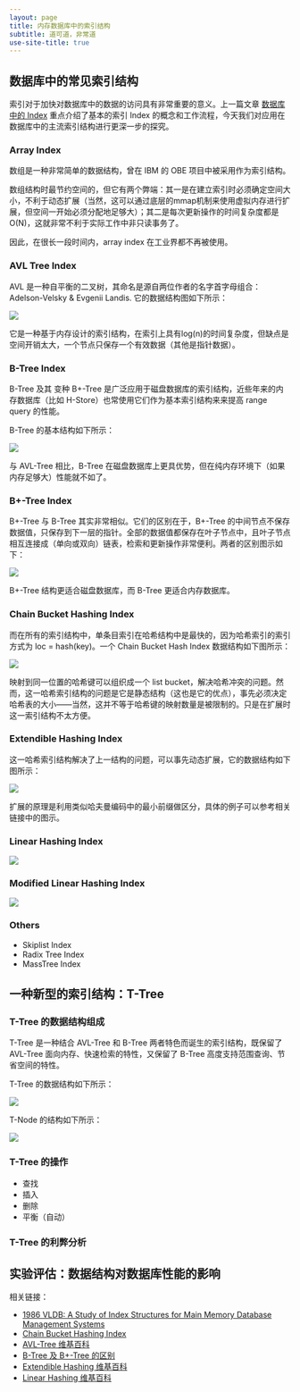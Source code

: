 ```yaml
---
layout: page
title: 内存数据库中的索引结构
subtitle: 道可道，非常道
use-site-title: true
---
```


## 数据库中的常见索引结构

索引对于加快对数据库中的数据的访问具有非常重要的意义。上一篇文章 [数据库中的 Index](http://kaixinhuang.com/TechBlog/Blogs/Database/what-is-an-index/) 重点介绍了基本的索引 Index 的概念和工作流程，今天我们对应用在数据库中的主流索引结构进行更深一步的探究。

### Array Index

数组是一种非常简单的数据结构，曾在 IBM 的 OBE 项目中被采用作为索引结构。

数组结构时最节约空间的，但它有两个弊端：其一是在建立索引时必须确定空间大小，不利于动态扩展（当然，这可以通过底层的mmap机制来使用虚拟内存进行扩展，但空间一开始必须分配地足够大）；其二是每次更新操作的时间复杂度都是O(N)，这就非常不利于实际工作中非只读事务了。

因此，在很长一段时间内，array index 在工业界都不再被使用。

### AVL Tree Index

AVL 是一种自平衡的二叉树，其命名是源自两位作者的名字首字母组合：Adelson-Velsky & Evgenii Landis. 它的数据结构图如下所示：

![](http://kaixinhuang.com/TechBlog/Blogs/Database/Index-img/AVL-Tree.jpg)

它是一种基于内存设计的索引结构，在索引上具有log(n)的时间复杂度，但缺点是空间开销太大，一个节点只保存一个有效数据（其他是指针数据）。

### B-Tree Index

B-Tree 及其 变种 B+-Tree 是广泛应用于磁盘数据库的索引结构，近些年来的内存数据库（比如 H-Store）也常使用它们作为基本索引结构来来提高 range query 的性能。

B-Tree 的基本结构如下所示：

![](http://kaixinhuang.com/TechBlog/Blogs/Database/Index-img/B-Tree.jpg)

与 AVL-Tree 相比，B-Tree 在磁盘数据库上更具优势，但在纯内存环境下（如果内存足够大）性能就不如了。

### B+-Tree Index

B+-Tree 与 B-Tree 其实非常相似。它们的区别在于，B+-Tree 的中间节点不保存数据值，只保存到下一层的指针。全部的数据值都保存在叶子节点中，且叶子节点相互连接成（单向或双向）链表，检索和更新操作非常便利。两者的区别图示如下：

![](http://kaixinhuang.com/TechBlog/Blogs/Database/Index-img/B+-Tree.jpg)

B+-Tree 结构更适合磁盘数据库，而 B-Tree 更适合内存数据库。

### Chain Bucket Hashing Index

而在所有的索引结构中，单条目索引在哈希结构中是最快的，因为哈希索引的索引方式为 loc = hash(key)。一个 Chain Bucket Hash Index 数据结构如下图所示：

![](http://kaixinhuang.com/TechBlog/Blogs/Database/Index-img/hash-chained.jpeg)

映射到同一位置的哈希键可以组织成一个 list bucket，解决哈希冲突的问题。然而，这一哈希索引结构的问题是它是静态结构（这也是它的优点），事先必须决定哈希表的大小——当然，这并不等于哈希键的映射数量是被限制的。只是在扩展时这一索引结构不太方便。

### Extendible Hashing Index

这一哈希索引结构解决了上一结构的问题，可以事先动态扩展，它的数据结构如下图所示：

![](http://kaixinhuang.com/TechBlog/Blogs/Database/Index-img/hash-extendible.jpeg)

扩展的原理是利用类似哈夫曼编码中的最小前缀做区分，具体的例子可以参考相关链接中的图示。

### Linear Hashing Index

![](http://kaixinhuang.com/TechBlog/Blogs/Database/Index-img/hash-linear.jpeg)

### Modified Linear Hashing Index

![](http://kaixinhuang.com/TechBlog/Blogs/Database/Index-img/hash-modified.jpeg)

### Others
- Skiplist Index
- Radix Tree Index
- MassTree Index

## 一种新型的索引结构：T-Tree

### T-Tree 的数据结构组成

T-Tree 是一种结合 AVL-Tree 和 B-Tree 两者特色而诞生的索引结构，既保留了 AVL-Tree 面向内存、快速检索的特性，又保留了 B-Tree 高度支持范围查询、节省空间的特性。

T-Tree 的数据结构如下所示：

![](http://kaixinhuang.com/TechBlog/Blogs/Database/Index-img/T-Tree.jpg)

T-Node 的结构如下所示：

![](http://kaixinhuang.com/TechBlog/Blogs/Database/Index-img/T-Node.jpg)

### T-Tree 的操作
- 查找
- 插入
- 删除
- 平衡（自动）

### T-Tree 的利弊分析


## 实验评估：数据结构对数据库性能的影响



相关链接：
- [1986 VLDB: A Study of Index Structures for Main Memory Database Management Systems]()
- [Chain Bucket Hashing Index](http://opendatastructures.org/ods-cpp/5_1_Hashing_with_Chaining.html)
- [AVL-Tree 维基百科](https://en.wikipedia.org/wiki/AVL_tree)
- [B-Tree 及 B+-Tree 的区别](https://stackoverflow.com/questions/870218/differences-between-b-trees-and-b-trees)
- [Extendible Hashing 维基百科](https://en.wikipedia.org/wiki/Extendible_hashing)
- [Linear Hashing 维基百科](https://en.wikipedia.org/wiki/Linear_hashing)


<!-- UY BEGIN -->
<div id="uyan_frame"></div>
<script type="text/javascript" src="http://v2.uyan.cc/code/uyan.js"></script>
<!-- UY END -->